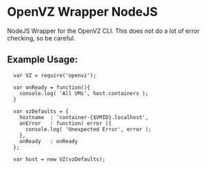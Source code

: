 OpenVZ Wrapper NodeJS
=====================

NodeJS Wrapper for the OpenVZ CLI. This does not do a lot of error checking, so be careful. 


## Example Usage:

      var VZ = require('openvz');
      
      var onReady = function(){
        console.log( 'All VMs', host.containers );
      }
      
      var vzDefaults = {
        hostname  : 'container-{$VMID}.localhost',
        onError   : function( error ){
          console.log( 'Unexpected Error', error );
        },
        onReady   : onReady
      };
      
      var host = new VZ(vzDefaults);
